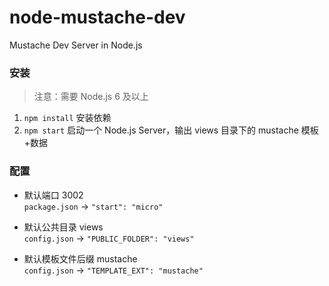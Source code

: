 # node-mustache-dev

Mustache Dev Server in Node.js

### 安装

> 注意：需要 Node.js 6 及以上

1. `npm install` 安装依赖
1. `npm start` 启动一个 Node.js Server，输出 views 目录下的 mustache 模板+数据

### 配置

- 默认端口 3002  
  `package.json` -> `"start": "micro"`

- 默认公共目录 views  
  `config.json` -> `"PUBLIC_FOLDER": "views"`

- 默认模板文件后缀 mustache  
  `config.json` -> `"TEMPLATE_EXT": "mustache"`
